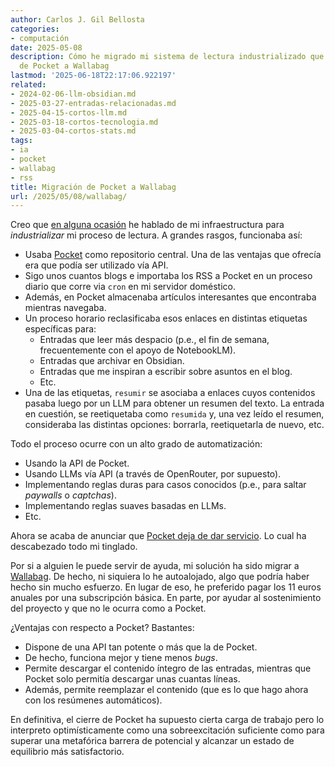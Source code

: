 ```yaml
---
author: Carlos J. Gil Bellosta
categories:
- computación
date: 2025-05-08
description: Cómo he migrado mi sistema de lectura industrializado que usa AI y LLMs
  de Pocket a Wallabag
lastmod: '2025-06-18T22:17:06.922197'
related:
- 2024-02-06-llm-obsidian.md
- 2025-03-27-entradas-relacionadas.md
- 2025-04-15-cortos-llm.md
- 2025-03-18-cortos-tecnologia.md
- 2025-03-04-cortos-stats.md
tags:
- ia
- pocket
- wallabag
- rss
title: Migración de Pocket a Wallabag
url: /2025/05/08/wallabag/
---
```


Creo que [en alguna ocasión](/2024/02/06/llms-pocket-obsidian/) he hablado de mi infraestructura para _industrializar_ mi proceso de lectura. A grandes rasgos, funcionaba así:
- Usaba [Pocket](https://en.wikipedia.org/wiki/Pocket_(service)) como repositorio central. Una de las ventajas que ofrecía era que podía ser utilizado vía API.
- Sigo unos cuantos blogs e importaba los RSS a Pocket en un proceso diario que corre via `cron` en mi servidor doméstico.
- Además, en Pocket almacenaba artículos interesantes que encontraba mientras navegaba.
- Un proceso horario reclasificaba esos enlaces en distintas etiquetas específicas para:
    - Entradas que leer más despacio (p.e., el fin de semana, frecuentemente con el apoyo de NotebookLM).
    - Entradas que archivar en Obsidian.
    - Entradas que me inspiran a escribir sobre asuntos en el blog.
    - Etc.
- Una de las etiquetas, `resumir` se asociaba a enlaces cuyos contenidos pasaba luego por un LLM para obtener un resumen del texto. La entrada en cuestión, se reetiquetaba como `resumida` y, una vez leído el resumen, consideraba las distintas opciones: borrarla, reetiquetarla de nuevo, etc.

Todo el proceso ocurre con un alto grado de automatización:
- Usando la API de Pocket.
- Usando LLMs vía API (a través de OpenRouter, por supuesto).
- Implementando reglas duras para casos conocidos (p.e., para saltar _paywalls_ o _captchas_).
- Implementando reglas suaves basadas en LLMs.
- Etc.

Ahora se acaba de anunciar que [Pocket deja de dar servicio](https://support.mozilla.org/en-US/kb/future-of-pocket). Lo cual ha descabezado todo mi tinglado.

Por si a alguien le puede servir de ayuda, mi solución ha sido migrar a [Wallabag](https://wallabag.it/en/). De hecho, ni siquiera lo he autoalojado, algo que podría haber hecho sin mucho esfuerzo. En lugar de eso, he preferido pagar los 11 euros anuales por una subscripción básica. En parte, por ayudar al sostenimiento del proyecto y que no le ocurra como a Pocket.

¿Ventajas con respecto a Pocket? Bastantes:
- Dispone de una API tan potente o más que la de Pocket.
- De hecho, funciona mejor y tiene menos _bugs_.
- Permite descargar el contenido íntegro de las entradas, mientras que Pocket solo permitía descargar unas cuantas líneas.
- Además, permite reemplazar el contenido (que es lo que hago ahora con los resúmenes automáticos).

En definitiva, el cierre de Pocket ha supuesto cierta carga de trabajo pero lo interpreto optimísticamente como una sobreexcitación suficiente como para superar una metafórica barrera de potencial y alcanzar un estado de equilibrio más satisfactorio.
